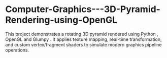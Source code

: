 # Computer-Graphics---3D-Pyramid-Rendering-using-OpenGL
This project demonstrates a rotating 3D pyramid rendered using  Python , OpenGL  and  Glumpy . It applies texture mapping, real-time transformation, and custom vertex/fragment shaders to simulate modern graphics pipeline operations.
